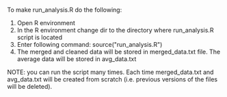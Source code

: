 To make run_analysis.R do the following:
1. Open R environment
2. In the R environment change dir to the directory where  run_analysis.R script is located
3. Enter following command: source("run_analysis.R")
4. The merged and cleaned data will be stored in merged_data.txt file.
   The average data will be stored in avg_data.txt

NOTE: you can run the script many times. Each time merged_data.txt and avg_data.txt will be created from scratch (i.e. previous versions of the files will be deleted).